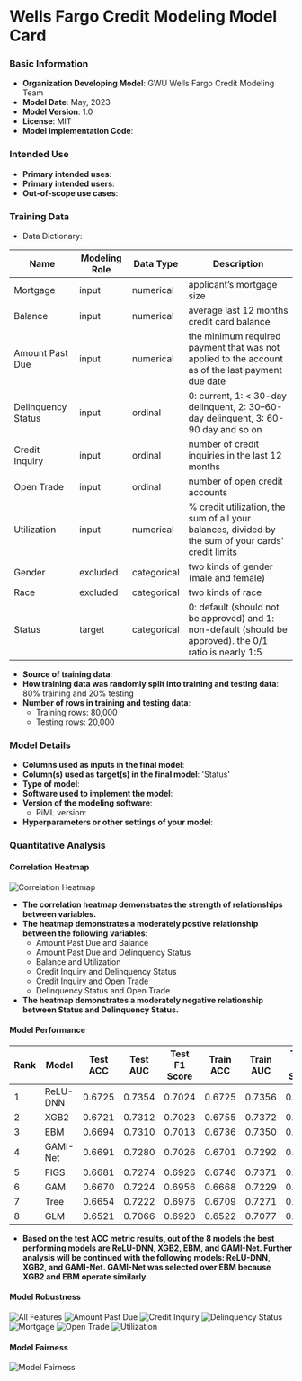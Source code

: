 # Wells Fargo Credit Modeling Model Card

### Basic Information

* **Organization Developing Model**: GWU Wells Fargo Credit Modeling Team
* **Model Date**: May, 2023
* **Model Version**: 1.0
* **License**: MIT
* **Model Implementation Code**: 

### Intended Use
* **Primary intended uses**: 
* **Primary intended users**: 
* **Out-of-scope use cases**:

### Training Data

* Data Dictionary: 

| Name | Modeling Role | Data Type | Description|
| ---- | ------------- | --------- | ---------- |
| Mortgage | input | numerical | applicant’s mortgage size |
| Balance | input | numerical | average last 12 months credit card balance |
| Amount Past Due | input | numerical | the minimum required payment that was not applied to the account as of the last payment due date |
| Delinquency Status | input | ordinal | 0: current, 1: < 30-day delinquent, 2: 30–60-day delinquent, 3: 60-90 day and so on |
| Credit Inquiry | input | ordinal | number of credit inquiries in the last 12 months |
| Open Trade | input | ordinal | number of open credit accounts |
| Utilization | input | numerical | % credit utilization, the sum of all your balances, divided by the sum of your cards' credit limits |
| Gender | excluded | categorical | two kinds of gender (male and female) |
| Race | excluded | categorical | two kinds of race |
| Status | target | categorical | 0: default (should not be approved) and 1: non-default (should be approved). the 0/1 ratio is nearly 1:5 |

* **Source of training data**: 
* **How training data was randomly split into training and testing data**: 80% training and 20% testing
* **Number of rows in training and testing data**:
  * Training rows: 80,000
  * Testing rows: 20,000

### Model Details
* **Columns used as inputs in the final model**: 
* **Column(s) used as target(s) in the final model**: 'Status'
* **Type of model**: 
* **Software used to implement the model**: 
* **Version of the modeling software**: 
  * PiML version:
* **Hyperparameters or other settings of your model**:

### Quantitative Analysis

#### Correlation Heatmap

![Correlation Heatmap](https://github.com/tariaherbert/Wells-Fargo/blob/main/correlation%20heatmap.png)
* **The correlation heatmap demonstrates the strength of relationships between variables.** 
* **The heatmap demonstrates a moderately postive relationship between the following variables**:
   * Amount Past Due and Balance
   * Amount Past Due and Delinquency Status
   * Balance and Utilization
   * Credit Inquiry and Delinquency Status
   * Credit Inquiry and Open Trade
   * Delinquency Status and Open Trade
* **The heatmap demonstrates a moderately negative relationship between Status and Delinquency Status.**

#### Model Performance

| Rank |   Model | Test ACC | Test AUC | Test F1 Score | Train ACC | Train AUC | Train F1 Score |
| ---- | ------- | -------- | -------- | ------------- | --------- | --------- | -------------- |
| 1 | ReLU-DNN | 0.6725 | 0.7354 | 0.7024 | 0.6725 | 0.7356 | 0.7030 |
| 2 | XGB2 | 0.6721 | 0.7312 | 0.7023 | 0.6755 | 0.7372 | 0.7065 |
| 3 | EBM | 0.6694 | 0.7310 | 0.7013 | 0.6736 | 0.7350 | 0.7060 |
| 4 | GAMI-Net | 0.6691 | 0.7280 | 0.7026 | 0.6701 | 0.7292 | 0.7045 |
| 5 | FIGS | 0.6681 | 0.7274 | 0.6926 | 0.6746 | 0.7371 | 0.6997 |
| 6 | GAM | 0.6670 | 0.7224 | 0.6956 | 0.6668 | 0.7229 | 0.6962 |
| 7 | Tree | 0.6654 | 0.7222 | 0.6976 | 0.6709 | 0.7271 | 0.7033 |
| 8 | GLM | 0.6521 | 0.7066 | 0.6920 | 0.6522 | 0.7077 | 0.6939 |

* **Based on the test ACC metric results, out of the 8 models the best performing models are ReLU-DNN, XGB2, EBM, and GAMI-Net. Further analysis will be continued with the following models: ReLU-DNN, XGB2, and GAMI-Net. GAMI-Net was selected over EBM because XGB2 and EBM operate similarly.**

#### Model Robustness

![All Features](https://github.com/tariaherbert/Wells-Fargo/blob/main/model%20robustness%20all%20features.png)
![Amount Past Due](https://github.com/tariaherbert/Wells-Fargo/blob/main/model%20robustness%20amount%20past%20due.png)
![Credit Inquiry](https://github.com/tariaherbert/Wells-Fargo/blob/main/model%20robustness%20credit%20inquiry.png)
![Delinquency Status](https://github.com/tariaherbert/Wells-Fargo/blob/main/model%20robustness%20delinquincy%20status.png)
![Mortgage](https://github.com/tariaherbert/Wells-Fargo/blob/main/model%20robustness%20mortgage.png)
![Open Trade](https://github.com/tariaherbert/Wells-Fargo/blob/main/model%20robustness%20open%20trade.png)
![Utilization](https://github.com/tariaherbert/Wells-Fargo/blob/main/model%20robustness%20utilization.png)

#### Model Fairness

![Model Fairness]()
